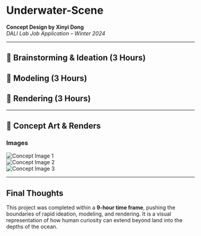 # Underwater-Scene

**Concept Design by Xinyi Dong**  
_DALI Lab Job Application – Winter 2024_

---

## 🧠 **Brainstorming & Ideation (3 Hours)**  
## 🎨 **Modeling (3 Hours)**  
## 🎥 **Rendering (3 Hours)**  

---

## 📸 **Concept Art & Renders**
### **Images**
![Concept Image 1](images/concept1.png)  
![Concept Image 2](images/concept2.png)  
![Concept Image 3](images/concept3.png)  

---

## **Final Thoughts**
This project was completed within a **9-hour time frame**, pushing the boundaries of rapid ideation, modeling, and rendering. It is a visual representation of how human curiosity can extend beyond land into the depths of the ocean.

